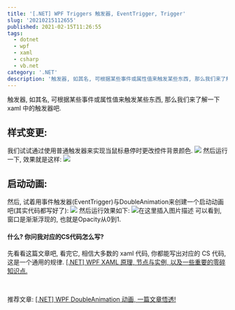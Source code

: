 ```yaml
---
title: '[.NET] WPF Triggers 触发器, EventTrigger, Trigger'
slug: '20210215112655'
published: 2021-02-15T11:26:55
tags:
  - dotnet
  - wpf
  - xaml
  - csharp
  - vb.net
category: '.NET'
description: '触发器, 如其名, 可根据某些事件或属性值来触发某些东西, 那么我们来了解一下 xaml 中的触发器吧.样式变更:我们试试通过使用普通触发器来实现当鼠标悬停时更改控件背景颜色.然后运行一下, 效果就是这样:启动动画:然后, 试着用事件触发器(EventTrigger)与DoubleAnimation来创建一个启动动画吧(其实代码都写好了):然后运行效果如下:可以看到, 窗口是渐渐浮现的, 也就是Opacity从0到1.什么? 你问我对应的CS代码怎么写?先看看这篇文章吧, 看完它,'
---
```


触发器, 如其名, 可根据某些事件或属性值来触发某些东西, 那么我们来了解一下 xaml 中的触发器吧.


## 样式变更:

我们试试通过使用普通触发器来实现当鼠标悬停时更改控件背景颜色.
![](/images/20210215073411292.png)
然后运行一下, 效果就是这样:
![](/images/066155f4f6d1a796a57440cae7ecc364.gif)


## 启动动画:

然后, 试着用事件触发器(EventTrigger)与DoubleAnimation来创建一个启动动画吧(其实代码都写好了):
![](/images/2021021507435775.png)
然后运行效果如下:
![在这里插入图片描述](/images/bf9d63b8401128a5fffe3d6e9324e951.gif)
可以看到, 窗口是渐渐浮现的, 也就是Opacity从0到1.



#### 什么? 你问我对应的CS代码怎么写?

先看看这篇文章吧, 看完它, 相信大多数的 xaml 代码, 你都能写出对应的 CS 代码, 这是一个通用的规律.
[[.NET] WPF XAML 原理, 节点与实例, 以及一些重要的零碎知识点.](/posts/20210215160730/)


<br/>


推荐文章:
[[.NET] WPF DoubleAnimation 动画, 一篇文章悟透!](/posts/20210215160730/)
